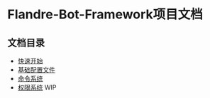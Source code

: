 # Flandre-Bot-Framework项目文档

## 文档目录
 - [快速开始](quickstart.md)
 - [基础配置文件](base_config.md)
 - [命令系统](commands.md)
 - [权限系统](permissions.md)
WIP